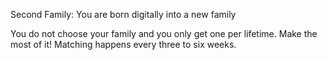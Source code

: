 Second Family: You are born digitally into a new family

You do not choose your family and you only get one per lifetime.
Make the most of it! Matching happens every three to six weeks.
